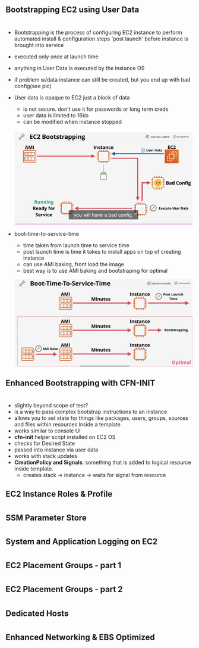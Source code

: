 ## Bootstrapping EC2 using User Data

#

- Bootstrapping is the process of configuring EC2 instance to perform automated install & configuration steps 'post launch' before instance is brought into service
- executed only once at launch time
- anything in User Data is executed by the instance OS
- if problem w/data instance can still be created, but you end up with bad config(see pic)
- User data is opaque to EC2 just a block of data

  - is not secure. don't use it for passwords or long term creds
  - user data is limited to 16kb
  - can be modified when instance stopped

  ![Alt text](img/ecbootstrap.png 'workflow')

- boot-time-to-service-time

  - time taken from launch time to service time
  - post launch time is time it takes to install apps on top of creating instance
  - can use AMI baking, front load the image
  - best way is to use AMI baking and bootstraping for optimal

  ![Alt text](img/ec2boottime.png 'best practices')

## Enhanced Bootstrapping with CFN-INIT

#

- slightly beyond scope of test?
- is a way to pass complex bootstrap instructions to an instance
- allows you to set state for things like packages, users, groups, sources and files within resources inside a template
- works similar to console UI
- **cfn-init** helper script installed on EC2 OS
- checks for Desired State
- passed into instance via user data
- works with stack updates
- **CreationPolicy and Signals**: something that is added to logical resource inside template.
  - creates stack -> instance -> waits for signal from resource

## EC2 Instance Roles & Profile

#

## SSM Parameter Store

#

## System and Application Logging on EC2

#

## EC2 Placement Groups - part 1

#

## EC2 Placement Groups - part 2

#

## Dedicated Hosts

#

## Enhanced Networking & EBS Optimized

#
